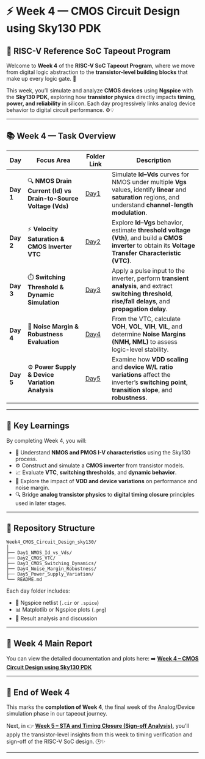 # ⚡ Week 4 — CMOS Circuit Design using Sky130 PDK

## 🧩 RISC-V Reference SoC Tapeout Program

Welcome to **Week 4** of the **RISC-V SoC Tapeout Program**, where we move from digital logic abstraction to the **transistor-level building blocks** that make up every logic gate. 🌱

This week, you’ll simulate and analyze **CMOS devices** using **Ngspice** with the **Sky130 PDK**, exploring how **transistor physics** directly impacts **timing, power, and reliability** in silicon. Each day progressively links analog device behavior to digital circuit performance. ⚙️💡

---

## 📚 Week 4 — Task Overview

| Day       | Focus Area                                                      | Folder Link                            | Description                                                                                                                                                      |
| --------- | --------------------------------------------------------------- | -------------------------------------- | ---------------------------------------------------------------------------------------------------------------------------------------------------------------- |
| **Day 1** | 🔍 **NMOS Drain Current (Id) vs Drain-to-Source Voltage (Vds)** | [Day1](https://github.com/Techwithram/Week-4-of-RISC-V-SoC-Program/tree/main/Day1)          | Simulate **Id–Vds** curves for NMOS under multiple **Vgs** values, identify **linear** and **saturation** regions, and understand **channel-length modulation**. |
| **Day 2** | ⚡ **Velocity Saturation & CMOS Inverter VTC**                   | [Day2](./Day2_CMOS_VTC)                | Explore **Id–Vgs** behavior, estimate **threshold voltage (Vth)**, and build a **CMOS inverter** to obtain its **Voltage Transfer Characteristic (VTC)**.        |
| **Day 3** | ⏱️ **Switching Threshold & Dynamic Simulation**                 | [Day3](./Day3_CMOS_Switching_Dynamics) | Apply a pulse input to the inverter, perform **transient analysis**, and extract **switching threshold**, **rise/fall delays**, and **propagation delay**.       |
| **Day 4** | 🧮 **Noise Margin & Robustness Evaluation**                     | [Day4](./Day4_Noise_Margin_Robustness) | From the VTC, calculate **VOH**, **VOL**, **VIH**, **VIL**, and determine **Noise Margins (NMH, NML)** to assess logic-level stability.                          |
| **Day 5** | ⚙️ **Power Supply & Device Variation Analysis**                 | [Day5](./Day5_Power_Supply_Variation)  | Examine how **VDD scaling** and **device W/L ratio variations** affect the inverter’s **switching point**, **transition slope**, and **robustness**.             |

---

## 🌟 Key Learnings

By completing Week 4, you will:

* 🧠 Understand **NMOS and PMOS I-V characteristics** using the Sky130 process.
* ⚙️ Construct and simulate a **CMOS inverter** from transistor models.
* 📈 Evaluate **VTC**, **switching thresholds**, and **dynamic behavior**.
* 🔋 Explore the impact of **VDD and device variations** on performance and noise margin.
* 🔍 Bridge **analog transistor physics** to **digital timing closure** principles used in later stages.

---

## 📂 Repository Structure

```
Week4_CMOS_Circuit_Design_sky130/
│
├── Day1_NMOS_Id_vs_Vds/
├── Day2_CMOS_VTC/
├── Day3_CMOS_Switching_Dynamics/
├── Day4_Noise_Margin_Robustness/
├── Day5_Power_Supply_Variation/
└── README.md
```

Each day folder includes:

* 🧾 Ngspice netlist (`.cir` or `.spice`)
* 📊 Matplotlib or Ngspice plots (`.png`)
* 🧩 Result analysis and discussion

---

## 🔗 Week 4 Main Report

You can view the detailed documentation and plots here:
➡️ [**Week 4 – CMOS Circuit Design using Sky130 PDK**](https://github.com/Techwithram/Week-4-of-RISC-V-SoC-Program)

---

## 🏁 End of Week 4

This marks the **completion of Week 4**, the final week of the Analog/Device simulation phase in our tapeout journey.

Next, in 👉 [**Week 5 – STA and Timing Closure (Sign-off Analysis)**](https://github.com/Nideshkanna/week5_STA_TimingClosure_sky130), you’ll apply the transistor-level insights from this week to timing verification and sign-off of the RISC-V SoC design. 🕒✨

---
